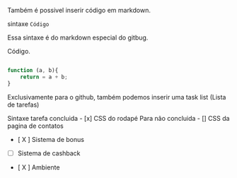 Também é possivel inserir código em markdown. 

sintaxe ``` Código ```

Essa sintaxe é do markdown especial do gitbug.


Código.

``` JavaScript

function (a, b){
    return = a + b;
}
```


Exclusivamente para o github, também podemos inserir uma task list (Lista de tarefas)

Sintaxe tarefa concluida - [x] CSS do rodapé
Para não concluida - [] CSS da pagina de contatos

- [ X ] Sistema de bonus
- [ ] Sistema de cashback
- [ X ] Ambiente